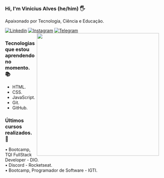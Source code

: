 ### Hi, I'm Vinicius Alves (he/him) 🖐️
 
Apaixonado por Tecnologia, Ciência e Educação. 

[![Linkedin](https://img.shields.io/badge/LinkedIn-0077B5?style=for-the-badge&logo=linkedin&logoColor=white)](https://www.linkedin.com/in/asvinicius/)
[![Instagram](https://img.shields.io/badge/Instagram-E4405F?style=for-the-badge&logo=instagram&logoColor=white)](https://www.instagram.com/alvezvini/)
[![Telegram](https://img.shields.io/badge/Telegram-2CA5E0?style=for-the-badge&logo=telegram&logoColor=white)](https://t.me/alvezvini)
<img align="right" width="400" src="https://lh3.googleusercontent.com/MBG5fKPIZmWG1EhdEXEoPP2A9PM_A0hWSd62zgIe0Zj2GEBadzHBCnlNp8qEQFdhPfJNr-styhhPz_uMg9AOSLgcrRv-0e2KWPiO8PgLV56-Dkr2jIpqEKxq9-3LNdgx0KlsD90yYEuo15TcMDpXeps-2HO70KmHvwLriPHGIYkRNq3_OvBXzLeRkgSNKz17ndzwKzSNaXrSTZlXJDvKNinxQeXUywOXwwlroRfxjaxmDItLH9wD9PEB-Jg3fJE3DlIYY5xCF9KaIAHS3k0g_Pa9KiMHGOW4PHLGkJXIqv7Qli02XTDhygwh5rvWlMxYCDmyA1aJQTWQY1Pj51NGZDNuXdamqhPYtzsderevaxXGnDS2jAHhgwgdbQk_FSRl38ZDP28SuHiUfBkxVW_4uklCrJLnXeziX_27a-lxaPFbKrz9ftB7uyihb_xysFhAPyW2qo-MjfaL4Yj8SWgKJClYC_tQtjhkuQNPBXKehUHBteL3u5XGUEOPjxh4QeWJDZ74J1ZESbhp4xibQX4_8SMz_CAYMQcZm_wjQLHKAifHPY49vt-bSq15ahwsKSxzmtS9alPF5I27K_hp3Z_CQ1CYLkFoNjU5dsYIlHmctIH5Dn_6JndXetITdg3oRHjA2noGRAjJF2FtlRiE_gQHwt9bnCtL3UFa0qqFWjUQvvjUYFPlSszqlHJ3ijf0v-RHueZNi7EFCn6qXyjo2OVDVWXP7F7-ohaQv9WPPjWewmgvrwN72kDX547_PHI=s500-no?authuser=0"/>

### Tecnologias que estou aprendendo no momento. 📚
- HTML.
- CSS.
- JavaScript.
- Git.
- GitHub.

### Últimos cursos realizados. 🚀
<div>
  • Bootcamp, TQI FullStack Developer - DIO. </br>
  • Discord - Rocketseat. </br>
  • Bootcamp, Programador de Software - IGTI.
</div>
